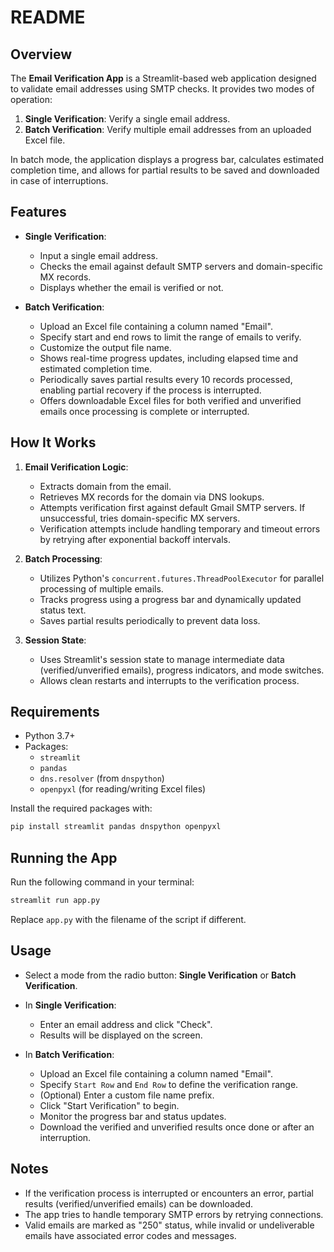 # README

## Overview
The **Email Verification App** is a Streamlit-based web application designed to validate email addresses using SMTP checks. It provides two modes of operation:

1. **Single Verification**: Verify a single email address.
2. **Batch Verification**: Verify multiple email addresses from an uploaded Excel file.

In batch mode, the application displays a progress bar, calculates estimated completion time, and allows for partial results to be saved and downloaded in case of interruptions.

## Features
- **Single Verification**:
  - Input a single email address.
  - Checks the email against default SMTP servers and domain-specific MX records.
  - Displays whether the email is verified or not.

- **Batch Verification**:
  - Upload an Excel file containing a column named "Email".
  - Specify start and end rows to limit the range of emails to verify.
  - Customize the output file name.
  - Shows real-time progress updates, including elapsed time and estimated completion time.
  - Periodically saves partial results every 10 records processed, enabling partial recovery if the process is interrupted.
  - Offers downloadable Excel files for both verified and unverified emails once processing is complete or interrupted.

## How It Works
1. **Email Verification Logic**:
   - Extracts domain from the email.
   - Retrieves MX records for the domain via DNS lookups.
   - Attempts verification first against default Gmail SMTP servers. If unsuccessful, tries domain-specific MX servers.
   - Verification attempts include handling temporary and timeout errors by retrying after exponential backoff intervals.

2. **Batch Processing**:
   - Utilizes Python's `concurrent.futures.ThreadPoolExecutor` for parallel processing of multiple emails.
   - Tracks progress using a progress bar and dynamically updated status text.
   - Saves partial results periodically to prevent data loss.

3. **Session State**:
   - Uses Streamlit's session state to manage intermediate data (verified/unverified emails), progress indicators, and mode switches.
   - Allows clean restarts and interrupts to the verification process.

## Requirements
- Python 3.7+
- Packages:
  - `streamlit`
  - `pandas`
  - `dns.resolver` (from `dnspython`)
  - `openpyxl` (for reading/writing Excel files)
  
Install the required packages with:
```bash
pip install streamlit pandas dnspython openpyxl
```

## Running the App
Run the following command in your terminal:
```bash
streamlit run app.py
```
Replace `app.py` with the filename of the script if different.

## Usage
- Select a mode from the radio button: **Single Verification** or **Batch Verification**.
- In **Single Verification**:
  - Enter an email address and click "Check".
  - Results will be displayed on the screen.
  
- In **Batch Verification**:
  - Upload an Excel file containing a column named "Email".
  - Specify `Start Row` and `End Row` to define the verification range.
  - (Optional) Enter a custom file name prefix.
  - Click "Start Verification" to begin.
  - Monitor the progress bar and status updates.
  - Download the verified and unverified results once done or after an interruption.
  
## Notes
- If the verification process is interrupted or encounters an error, partial results (verified/unverified emails) can be downloaded.
- The app tries to handle temporary SMTP errors by retrying connections.
- Valid emails are marked as "250" status, while invalid or undeliverable emails have associated error codes and messages.


